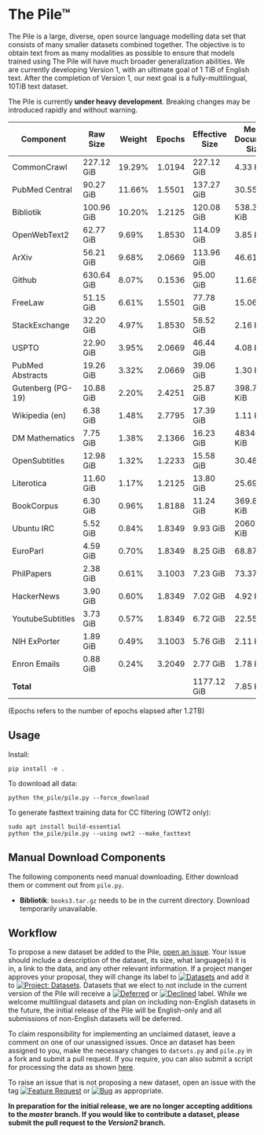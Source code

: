 # The Pile™

The Pile is a large, diverse, open source language modelling data set that consists of many smaller datasets combined together. The objective is to obtain text from as many modalities as possible to ensure that models trained using The Pile will have much broader generalization abilities. We are currently developing Version 1, with an ultimate goal of 1 TiB of English text. After the completion of Version 1, our next goal is a fully-multilingual, 10TiB text dataset.

The Pile is currently **under heavy development**. Breaking changes may be introduced rapidly and without warning. 


|    Component    | Raw Size |Weight|Epochs|Effective Size|Mean Document Size|
|-----------------|----------|------|-----:|--------------|------------------|
|CommonCrawl      |227.12 GiB|19.29%|1.0194|227.12 GiB    |4.33 KiB          |
|PubMed Central   |90.27 GiB |11.66%|1.5501|137.27 GiB    |30.55 KiB         |
|Bibliotik        |100.96 GiB|10.20%|1.2125|120.08 GiB    |538.36 KiB        |
|OpenWebText2     |62.77 GiB |9.69% |1.8530|114.09 GiB    |3.85 KiB          |
|ArXiv            |56.21 GiB |9.68% |2.0669|113.96 GiB    |46.61 KiB         |
|Github           |630.64 GiB|8.07% |0.1536|95.00 GiB     |11.68 KiB         |
|FreeLaw          |51.15 GiB |6.61% |1.5501|77.78 GiB     |15.06 KiB         |
|StackExchange    |32.20 GiB |4.97% |1.8530|58.52 GiB     |2.16 KiB          |
|USPTO            |22.90 GiB |3.95% |2.0669|46.44 GiB     |4.08 KiB          |
|PubMed Abstracts |19.26 GiB |3.32% |2.0669|39.06 GiB     |1.30 KiB          |
|Gutenberg (PG-19)|10.88 GiB |2.20% |2.4251|25.87 GiB     |398.73 KiB        |
|Wikipedia (en)   |6.38 GiB  |1.48% |2.7795|17.39 GiB     |1.11 KiB          |
|DM Mathematics   |7.75 GiB  |1.38% |2.1366|16.23 GiB     |48340.81 KiB      |
|OpenSubtitles    |12.98 GiB |1.32% |1.2233|15.58 GiB     |30.48 KiB         |
|Literotica       |11.60 GiB |1.17% |1.2125|13.80 GiB     |25.69 KiB         |
|BookCorpus       |6.30 GiB  |0.96% |1.8188|11.24 GiB     |369.87 KiB        |
|Ubuntu IRC       |5.52 GiB  |0.84% |1.8349|9.93 GiB      |2060.85 KiB       |
|EuroParl         |4.59 GiB  |0.70% |1.8349|8.25 GiB      |68.87 KiB         |
|PhilPapers       |2.38 GiB  |0.61% |3.1003|7.23 GiB      |73.37 KiB         |
|HackerNews       |3.90 GiB  |0.60% |1.8349|7.02 GiB      |4.92 KiB          |
|YoutubeSubtitles |3.73 GiB  |0.57% |1.8349|6.72 GiB      |22.55 KiB         |
|NIH ExPorter     |1.89 GiB  |0.49% |3.1003|5.76 GiB      |2.11 KiB          |
|Enron Emails     |0.88 GiB  |0.24% |3.2049|2.77 GiB      |1.78 KiB          |
|**Total**        |          |      |      |1177.12 GiB   |7.85 KiB          |








(Epochs refers to the number of epochs elapsed after 1.2TB)


## Usage


Install:

```
pip install -e .
```

To download all data:
```
python the_pile/pile.py --force_download
```

To generate fasttext training data for CC filtering (OWT2 only):
```
sudo apt install build-essential
python the_pile/pile.py --using owt2 --make_fasttext 
```

## Manual Download Components

The following components need manual downloading. Either download them or comment out from `pile.py`. 

 - **Bibliotik**: `books3.tar.gz` needs to be in the current directory. Download temporarily unavailable.

## Workflow

To propose a new dataset be added to the Pile, [open an issue](https://github.com/EleutherAI/The-Pile/issues/new). Your issue should include a description of the dataset, its size, what language(s) it is in, a link to the data, and any other relevant information. If a project manger approves your proposal, they will change its label to [![Datasets](https://img.shields.io/github/labels/EleutherAI/The-Pile/Dataset)](https://github.com/EleutherAI/The-Pile/labels/Dataset) and add it to [![Project: Datasets](https://img.shields.io/badge/Project-Datasets-lightgrey)](https://github.com/EleutherAI/The-Pile/projects/2). Datasets that we elect to not include in the current version of the Pile will receive a [![Deferred](https://img.shields.io/github/labels/EleutherAI/The-Pile/Deferred%20to%20v2)](https://github.com/EleutherAI/The-Pile/labels/Deferred%20to%20v2) or [![Declined](https://img.shields.io/github/labels/EleutherAI/The-Pile/Declined)](https://github.com/EleutherAI/The-Pile/labels/Declined) label. While we welcome multilingual  datasets and plan on including non-English datasets in the future, the initial release of the Pile will be English-only and all submissions of non-English datasets will be deferred.

To claim responsibility for implementing an unclaimed dataset, leave a comment on one of our unassigned issues. Once an dataset has been assigned to you, make the necessary changes to `datsets.py` and `pile.py` in a fork and submit a pull request. If you require, you can also submit a script for processing the data as shown [here](https://github.com/EleutherAI/pile_enron_emails).

To raise an issue that is not proposing a new dataset, open an issue with the tag [![Feature Request](https://img.shields.io/github/labels/EleutherAI/The-Pile/Feature%20Request)](https://github.com/EleutherAI/The-Pile/labels/Feature%20Request) or [![Bug](https://img.shields.io/github/labels/EleutherAI/The-Pile/Bug)](https://github.com/EleutherAI/The-Pile/labels/Bug) as appropriate.

**In preparation for the initial release, we are no longer accepting additions to the *master* branch. If you would like to contribute a dataset, please submit the pull request to the *Version2* branch.**
